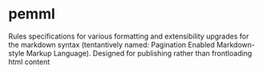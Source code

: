 # pemml
Rules specifications for various formatting and extensibility upgrades for the markdown syntax (tentantively named: Pagination Enabled Markdown-style Markup Language). Designed for publishing rather than frontloading html content
